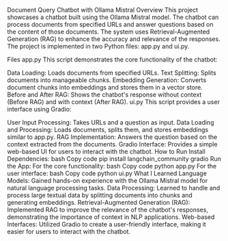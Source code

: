 Document Query Chatbot with Ollama Mistral
Overview
This project showcases a chatbot built using the Ollama Mistral model. The chatbot can process documents from specified URLs and answer questions based on the content of those documents. The system uses Retrieval-Augmented Generation (RAG) to enhance the accuracy and relevance of the responses. The project is implemented in two Python files: app.py and ui.py.

Files
app.py
This script demonstrates the core functionality of the chatbot:

Data Loading: Loads documents from specified URLs.
Text Splitting: Splits documents into manageable chunks.
Embedding Generation: Converts document chunks into embeddings and stores them in a vector store.
Before and After RAG: Shows the chatbot's response without context (Before RAG) and with context (After RAG).
ui.py
This script provides a user interface using Gradio:

User Input Processing: Takes URLs and a question as input.
Data Loading and Processing: Loads documents, splits them, and stores embeddings similar to app.py.
RAG Implementation: Answers the question based on the context extracted from the documents.
Gradio Interface: Provides a simple web-based UI for users to interact with the chatbot.
How to Run
Install Dependencies:
bash
Copy code
pip install langchain_community gradio
Run the App:
For the core functionality:
bash
Copy code
python app.py
For the user interface:
bash
Copy code
python ui.py
What I Learned
Language Models: Gained hands-on experience with the Ollama Mistral model for natural language processing tasks.
Data Processing: Learned to handle and process large textual data by splitting documents into chunks and generating embeddings.
Retrieval-Augmented Generation (RAG): Implemented RAG to improve the relevance of the chatbot's responses, demonstrating the importance of context in NLP applications.
Web-based Interfaces: Utilized Gradio to create a user-friendly interface, making it easier for users to interact with the chatbot.
